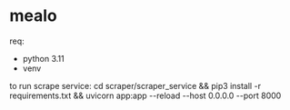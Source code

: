# mealo

req:

- python 3.11
- venv

to run scrape service: cd scraper/scraper_service && pip3 install -r requirements.txt && uvicorn app:app --reload --host 0.0.0.0 --port 8000
